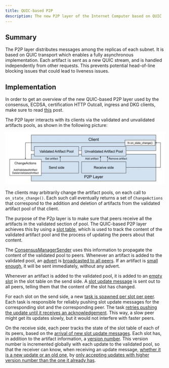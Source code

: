 ```yaml
---
title: QUIC-based P2P
description: The new P2P layer of the Internet Computer based on QUIC
---
```


## Summary

The P2P layer distributes messages among the replicas of each subnet. It is based on QUIC transport which enables a fully asynchronous implementation. Each artifact is sent as a new QUIC stream, and is handled independently from other requests. This prevents potential head-of-line blocking issues that could lead to liveness issues.

## Implementation

In order to get an overview of the new QUIC-based P2P layer used by the consensus, ECDSA, certification HTTP Outcall, ingress and DKG clients, make sure to read [this](https://medium.com/dfinity/a-new-p2p-layer-is-coming-to-the-internet-computer-772ac2a29484) post.

The P2P layer interacts with its clients via the validated and unvalidated artifacts pools, as shown in the following picture:

![HTTPS Outcalls](./p2p_consensus_manager.png)

The clients may arbitrarily change the artifact pools, on each call to `on_state_change()`. Each such call eventually returns a set of `ChangeActions` that correspond to the addition and deletion of artifacts from the validated artifact pool of that client.

The purpose of the P2p layer is to make sure that peers receive all the artifacts in the validated section of pool. The QUIC-based P2P layer achieves this by using a [slot table](https://github.com/dfinity/ic/blob/2059aaf90006488010b6d5e9c26b6279d19e97e5/rs/p2p/consensus_manager/src/sender.rs#L348C1-L354C2), which is used to track the content of the validated artifact pool and the process of updating the peers about that content.

The [ConsensusManagerSender](https://github.com/dfinity/ic/blob/5efe31e25dc32ff7d2400df6bc0166ce4898e0e2/rs/p2p/consensus_manager/src/sender.rs#L57C1-L69C2) uses this information to propagate the content of the validated pool to peers. Whenever an artifact is added to the validated pool, an [advert](https://github.com/dfinity/ic/blob/2059aaf90006488010b6d5e9c26b6279d19e97e5/rs/p2p/consensus_manager/src/sender.rs#L130) is [broadcasted to all peers](https://github.com/dfinity/ic/blob/2059aaf90006488010b6d5e9c26b6279d19e97e5/rs/p2p/consensus_manager/src/sender.rs#L191C13-L201C15). If an artifact is [small enough](https://github.com/dfinity/ic/blob/2059aaf90006488010b6d5e9c26b6279d19e97e5/rs/p2p/consensus_manager/src/sender.rs#L227C9-L246C11), it will be sent immediately, without any advert.

Whenever an artifact is added to the validated pool, it is added to an [empty slot](https://github.com/dfinity/ic/blob/2059aaf90006488010b6d5e9c26b6279d19e97e5/rs/p2p/consensus_manager/src/sender.rs#L186C13-L186C48) in the slot table on the send side. A [slot update message](https://github.com/dfinity/ic/blob/2059aaf90006488010b6d5e9c26b6279d19e97e5/rs/p2p/consensus_manager/src/sender.rs#L248C9-L255C11) is sent out to all peers, telling them that the content of the slot has changed.

For each slot on the send side, a new [task is spawned per slot per peer](https://github.com/dfinity/ic/blob/2059aaf90006488010b6d5e9c26b6279d19e97e5/rs/p2p/consensus_manager/src/sender.rs#L298). Each task is responsible for reliably pushing slot update messages for the corresponding slot and the corresponding peer. The task [retries pushing the update until it receives an acknowledgement](https://github.com/dfinity/ic/blob/2059aaf90006488010b6d5e9c26b6279d19e97e5/rs/p2p/consensus_manager/src/sender.rs#L326C5-L345C6). This way, a slow peer might get its updates slowly, but it would not interfere with faster peers.

On the receive side, each peer tracks the state of the slot table of each of its peers, based on the [arrival of new slot update messages](https://github.com/dfinity/ic/blob/2059aaf90006488010b6d5e9c26b6279d19e97e5/rs/p2p/consensus_manager/src/receiver.rs#L236C17-L238C18). Each slot has, in addition to the artifact information, a [version number](https://github.com/dfinity/ic/blob/2059aaf90006488010b6d5e9c26b6279d19e97e5/rs/p2p/consensus_manager/src/receiver.rs#L354C9-L358C11). This version number is incremented globally with each update to the validated pool, so that the receiver can know, when receiving an update message, [whether it is a new update or an old one](https://github.com/dfinity/ic/blob/2059aaf90006488010b6d5e9c26b6279d19e97e5/rs/p2p/consensus_manager/src/receiver.rs#L367C17-L374C18), by [only accepting updates with higher version number than the one it already has](https://github.com/dfinity/ic/blob/2059aaf90006488010b6d5e9c26b6279d19e97e5/rs/p2p/consensus_manager/src/receiver.rs#L702C5-L708C6).
